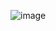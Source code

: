 ![image](https://user-images.githubusercontent.com/121516669/219883323-f2f0ad58-789d-463b-ad61-230cea7ea3b0.png)
